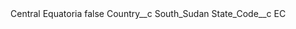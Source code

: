 <?xml version="1.0" encoding="UTF-8"?>
<CustomMetadata xmlns="http://soap.sforce.com/2006/04/metadata" xmlns:xsi="http://www.w3.org/2001/XMLSchema-instance" xmlns:xsd="http://www.w3.org/2001/XMLSchema">
    <label>Central Equatoria</label>
    <protected>false</protected>
    <values>
        <field>Country__c</field>
        <value xsi:type="xsd:string">South_Sudan</value>
    </values>
    <values>
        <field>State_Code__c</field>
        <value xsi:type="xsd:string">EC</value>
    </values>
</CustomMetadata>
